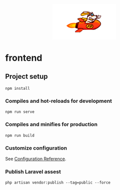 <p align="center">
  <img  src="/src/assets/fast-dog.png">
</p>

# frontend

## Project setup
```
npm install
```

### Compiles and hot-reloads for development
```
npm run serve
```

### Compiles and minifies for production
```
npm run build
```

### Customize configuration
See [Configuration Reference](https://cli.vuejs.org/config/).

### Publish Laravel assest
```
php artisan vendor:publish --tag=public --force
```

